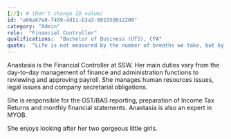 ```yaml
---
[//]: # (Don't change ID value)
id: "a66a67e8-f459-dd11-b3a3-00155d012206"
category: "Admin"
role:  "Financial Controller"
qualifications:  "Bachelor of Business (UTS), CPA"
quote:  "Life is not measured by the number of breaths we take, but by the moments that take our breath away."
---
```


Anastasia is the Financial Controller at SSW. Her main duties vary from the day-to-day management of finance and administration functions to reviewing and approving payroll. She manages human resources issues, legal issues and company secretarial obligations.

She is responsible for the GST/BAS reporting, preparation of Income Tax Returns and monthly financial statements. Anastasia is also an expert in MYOB.

She enjoys looking after her two gorgeous little girls. 